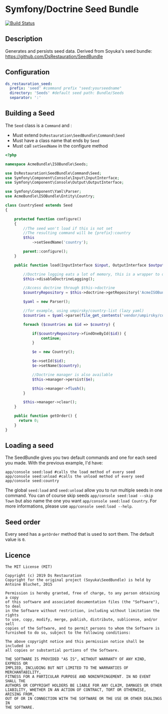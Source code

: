 # Symfony/Doctrine Seed Bundle

[![Build Status](https://travis-ci.org/ds-restauration/SeedBundle.svg?branch=master)](https://travis-ci.org/ds-restauration/SeedBundle)
## Description

Generates and persists seed data.
Derived from Soyuka's seed bundle: https://github.com/DsRestauration/SeedBundle

## Configuration

```yaml
ds_restauration_seed:
  prefix: 'seed' #command prefix "seed:yourseedname"
  directory: 'Seeds' #default seed path: Bundle/Seeds
  separator: ':'
```

## Building a Seed

The `Seed` class is a `Command` and :

- Must extend `DsRestauration\SeedBundle\Command\Seed`
- Must have a class name that ends by `Seed`
- Must call `setSeedName` in the configure method

```php
<?php

namespace AcmeBundle\ISOBundle\Seeds;

use DsRestauration\SeedBundle\Command\Seed;
use Symfony\Component\Console\Input\InputInterface;
use Symfony\Component\Console\Output\OutputInterface;

use Symfony\Component\Yaml\Parser;
use AcmeBundle\ISOBundle\Entity\Country;

class CountrySeed extends Seed
{

    protected function configure()
    {
        //The seed won't load if this is not set
        //The resulting command will be {prefix}:country
        $this
            ->setSeedName('country');

        parent::configure();
    }

    public function load(InputInterface $input, OutputInterface $output){

        //Doctrine logging eats a lot of memory, this is a wrapper to disable logging
        $this->disableDoctrineLogging();

        //Access doctrine through $this->doctrine
        $countryRepository = $this->doctrine->getRepository('AcmeISOBundle:Country');

        $yaml = new Parser();

        //for example, using umpirsky/country-list (lazy yaml)
        $countries = $yaml->parse(file_get_contents('vendor/umpirsky/country-list/country/cldr/fr/country.yaml'));

        foreach ($countries as $id => $country) {

            if($countryRepository->findOneById($id)) {
                continue;
            }

            $e = new Country();

            $e->setId($id);
            $e->setName($country);

            //Doctrine manager is also available
            $this->manager->persist($e);

            $this->manager->flush();
        }

        $this->manager->clear();
    }

    public function getOrder() {
      return 0;
    }
}
```

## Loading a seed

The SeedBundle gives you two default commands and one for each seed you made. With the previous example, I'd have:

```
app/console seed:load #calls the load method of every seed
app/console seed:unload #calls the unload method of every seed
app/console seed:country
```

The global `seed:load` and `seed:unload` allow you to run multiple seeds in one command. You can of course skip seeds `app/console seed:load --skip Town` but also name the one you want `app/console seed:load Country`. For more informations, please use `app/console seed:load --help`.

## Seed order

Every seed has a `getOrder` method that is used to sort them. The default value is `0`.

## Licence

```
The MIT License (MIT)

Copyright (c) 2019 Ds Restauration
Copyright for the original project (Soyuka\SeedBundle) is held by Antoine Bluchet, 2015

Permission is hereby granted, free of charge, to any person obtaining a copy
of this software and associated documentation files (the "Software"), to deal
in the Software without restriction, including without limitation the rights
to use, copy, modify, merge, publish, distribute, sublicense, and/or sell
copies of the Software, and to permit persons to whom the Software is
furnished to do so, subject to the following conditions:

The above copyright notice and this permission notice shall be included in
all copies or substantial portions of the Software.

THE SOFTWARE IS PROVIDED "AS IS", WITHOUT WARRANTY OF ANY KIND, EXPRESS OR
IMPLIED, INCLUDING BUT NOT LIMITED TO THE WARRANTIES OF MERCHANTABILITY,
FITNESS FOR A PARTICULAR PURPOSE AND NONINFRINGEMENT. IN NO EVENT SHALL THE
AUTHORS OR COPYRIGHT HOLDERS BE LIABLE FOR ANY CLAIM, DAMAGES OR OTHER
LIABILITY, WHETHER IN AN ACTION OF CONTRACT, TORT OR OTHERWISE, ARISING FROM,
OUT OF OR IN CONNECTION WITH THE SOFTWARE OR THE USE OR OTHER DEALINGS IN
THE SOFTWARE.
```
